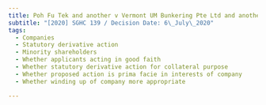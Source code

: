 ```yaml
---
title: Poh Fu Tek and another v Vermont UM Bunkering Pte Ltd and another
subtitle: "[2020] SGHC 139 / Decision Date: 6\_July\_2020"
tags:
  - Companies
  - Statutory derivative action
  - Minority shareholders
  - Whether applicants acting in good faith
  - Whether statutory derivative action for collateral purpose
  - Whether proposed action is prima facie in interests of company
  - Whether winding up of company more appropriate

---
```

